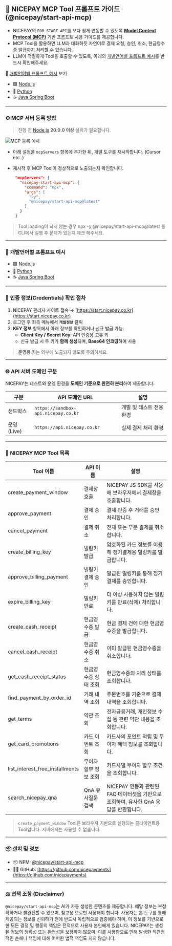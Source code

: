 ## 🤖 NICEPAY MCP Tool 프롬프트 가이드 (@nicepay/start-api-mcp)

- NICEPAY의 `FOR START API`를 보다 쉽게 연동할 수 있도록 **[Model Context Protocol (MCP)](https://modelcontextprotocol.io/introduction)** 기반 프롬프트 사용 가이드를 제공합니다.
- MCP Tool을 활용하면 LLM과 대화하듯 자연어로 결제 요청, 승인, 취소, 현금영수증 발급까지 처리할 수 있습니다.  
- LLM이 적절하게 Tool을 호출할 수 있도록, 아래의 [개발언어별 프롬프트 예시](#-개발언어별-프롬프트-예시)를 반드시 확인해주세요.

💬 [개발언어별 프롬프트 예시](#-개발언어별-프롬프트-예시) 보기
- 🟩 [Node.js](prompts/nodejs.md)
- 🐍 [Python](prompts/python.md)
- ☕ [Java Spring Boot](prompts/java-spring.md)
---

### ⚙️ MCP 서버 등록 방법
> 진행 전 [Node.js](https://nodejs.org/) **20.0.0 이상** 설치가 필요합니다.

![MCP 등록 예시](./assets/nicepay-mcp-register.gif)

- 아래 설정을 `mcpServers` 항목에 추가한 뒤, 개발 도구를 재시작합니다. (Cursor etc..)
- 재시작 후 MCP Tool이 정상적으로 노출되는지 확인합니다.

   ```json
    "mcpServers": {
      "nicepay-start-api-mcp": {
        "command": "npx",
        "args": [
          "-y",
          "@nicepay/start-api-mcp@latest"
        ]
      }
    }
   ```

> Tool loading이 되지 않는 경우 npx -y @nicepay/start-api-mcp@latest 를 CLI에서 실행 후 문제가 있는지 체크 해주세요.

---

### 📂 개발언어별 프롬프트 예시

- 🟩 [Node.js](prompts/nodejs.md)
- 🐍 [Python](prompts/python.md)
- ☕ [Java Spring Boot](prompts/java-spring.md)


---

### 🔑 인증 정보(Credentials) 확인 절차

1. NICEPAY 관리자 사이트 접속 → [https://start.nicepay.co.kr](https://start.nicepay.co.kr)  
2. 로그인 후 좌측 메뉴에서 **`개발정보`** 클릭  
3. **KEY 정보** 항목에서 아래 정보를 확인하거나 신규 발급 가능:
   - **Client Key / Secret Key**: API 인증용 고유 키  
   - 신규 발급 시 두 키가 **함께 생성**되며, **Base64 인코딩**하여 사용

> **운영용 키**는 외부에 노출되지 않도록 주의하세요.  

---

### 🌐 API 서버 도메인 구분

NICEPAY는 테스트와 운영 환경을 **도메인 기준으로 완전히 분리**하여 제공합니다.

| 구분       | API 도메인 URL                         | 설명                      |
|------------|-----------------------------------------|---------------------------|
| 샌드박스   | `https://sandbox-api.nicepay.co.kr`     | 개발 및 테스트 전용 환경 |
| 운영(Live) | `https://api.nicepay.co.kr`             | 실제 결제 처리 환경      |

---

### 📝 NICEPAY MCP Tool 목록

| Tool 이름                          | API 이름                         | 설명 |
|-----------------------------------|----------------------------------|------|
| create_payment_window             | 결제창 호출                      | NICEPAY JS SDK를 사용해 브라우저에서 결제창을 호출합니다. |
| approve_payment                   | 결제 승인                        | 결제 인증 후 거래를 승인 처리합니다. |
| cancel_payment                    | 결제 취소                        | 전체 또는 부분 결제를 취소합니다. |
| create_billing_key               | 빌링키 발급                      | 암호화된 카드 정보를 이용해 정기결제용 빌링키를 발급합니다. |
| approve_billing_payment          | 빌링키 결제 승인                 | 발급된 빌링키를 통해 정기결제를 승인합니다. |
| expire_billing_key               | 빌링키 만료                      | 더 이상 사용하지 않는 빌링키를 만료(삭제) 처리합니다. |
| create_cash_receipt              | 현금영수증 발급                  | 현금 결제 건에 대한 현금영수증을 발급합니다. |
| cancel_cash_receipt              | 현금영수증 취소                  | 이미 발급된 현금영수증을 취소합니다. |
| get_cash_receipt_status          | 현금영수증 상태 조회             | 현금영수증의 처리 상태를 조회합니다. |
| find_payment_by_order_id         | 거래 내역 조회                   | 주문번호를 기준으로 결제 내역을 조회합니다. |
| get_terms                        | 약관 조회                        | 전자금융거래, 개인정보 수집 등 관련 약관 내용을 조회합니다. |
| get_card_promotions              | 카드 이벤트 조회                 | 카드사의 포인트 적립 및 무이자 혜택 정보를 조회합니다. |
| list_interest_free_installments | 무이자 할부 정보 조회           | 카드사별 무이자 할부 조건을 조회합니다. |
| search_nicepay_qna | QnA 유사질문 검색 | NICEPAY 연동과 관련된 FAQ 데이터셋을 기반으로 조회하여, 유사한 QnA 응답을 반환합니다. |
> `create_payment_window` Tool은 브라우저 기반으로 실행되는 클라이언트용 Tool입니다. 서버에서는 사용할 수 없습니다.


---

### 📦 설치 및 정보

- 📦 NPM: [@nicepay/start-api-mcp](https://www.npmjs.com/package/@nicepay/start-api-mcp)
- 🧑‍💻 GitHub: [https://github.com/nicepayments](https://github.com/nicepayments)

---

### ⚖️ 면책 조항 (Disclaimer)
`@nicepay/start-api-mcp`는 AI가 자동 생성한 콘텐츠를 제공합니다. 해당 정보는 부정확하거나 불완전할 수 있으며, 참고용 으로만 사용해야 합니다. 사용자는 본 도구를 통해 제공되는 정보를 신뢰하기 전에 반드시 독립적으로 검증해야 하며, 이 정보를 기반으로 한 모든 결정 및 행동의 책임은 전적으로 사용자 본인에게 있습니다. NICEPAY는 생성된 정보의 정확성 또는 완전성을 보장하지 않으며, 이를 사용함으로 인해 발생한 직간접적인 손해나 책임에 대해 어떠한 법적 책임도 지지 않습니다.